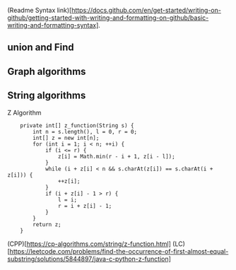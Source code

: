 

(Readme Syntax link)[https://docs.github.com/en/get-started/writing-on-github/getting-started-with-writing-and-formatting-on-github/basic-writing-and-formatting-syntax].

## union and Find



## Graph algorithms


## String algorithms
Z Algorithm

```
    private int[] z_function(String s) {
        int n = s.length(), l = 0, r = 0;
        int[] z = new int[n];
        for (int i = 1; i < n; ++i) {
            if (i <= r) {
                z[i] = Math.min(r - i + 1, z[i - l]);
            }
            while (i + z[i] < n && s.charAt(z[i]) == s.charAt(i + z[i])) {
                ++z[i];
            }
            if (i + z[i] - 1 > r) {
                l = i;
                r = i + z[i] - 1;
            }
        }
        return z;
    }
```
(CPP)[https://cp-algorithms.com/string/z-function.html]
(LC)[https://leetcode.com/problems/find-the-occurrence-of-first-almost-equal-substring/solutions/5844897/java-c-python-z-function]
